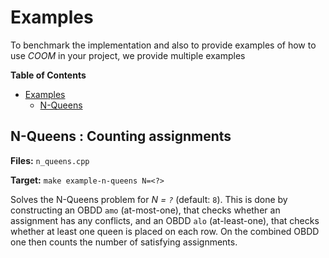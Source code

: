 # Examples
To benchmark the implementation and also to provide examples of how to use
_COOM_ in your project, we provide multiple examples

<!-- markdown-toc start - Don't edit this section. Run M-x markdown-toc-refresh-toc -->
**Table of Contents**

- [Examples](#examples)
    - [N-Queens](#n-queens)

<!-- markdown-toc end -->

## N-Queens : Counting assignments

**Files:** `n_queens.cpp`

**Target:** `make example-n-queens N=<?>`

Solves the N-Queens problem for _N = `?`_ (default: `8`). This is done by
constructing an OBDD `amo` (at-most-one), that checks whether an assignment has
any conflicts, and an OBDD `alo` (at-least-one), that checks whether at least
one queen is placed on each row. On the combined OBDD one then counts the number
of satisfying assignments.
